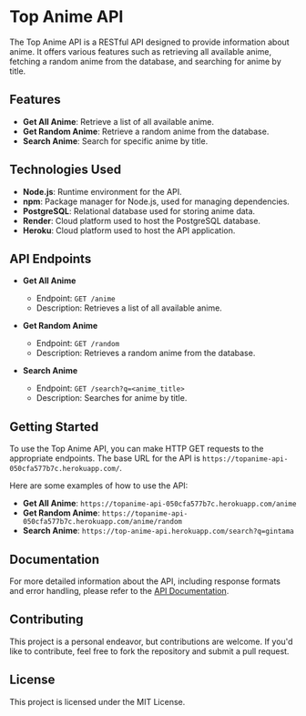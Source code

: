 # Top Anime API

The Top Anime API is a RESTful API designed to provide information about anime. It offers various features such as retrieving all available anime, fetching a random anime from the database, and searching for anime by title.

## Features

- **Get All Anime**: Retrieve a list of all available anime.
- **Get Random Anime**: Retrieve a random anime from the database.
- **Search Anime**: Search for specific anime by title.

## Technologies Used

- **Node.js**: Runtime environment for the API.
- **npm**: Package manager for Node.js, used for managing dependencies.
- **PostgreSQL**: Relational database used for storing anime data.
- **Render**: Cloud platform used to host the PostgreSQL database.
- **Heroku**: Cloud platform used to host the API application.

## API Endpoints

- **Get All Anime**
  - Endpoint: `GET /anime`
  - Description: Retrieves a list of all available anime.

- **Get Random Anime**
  - Endpoint: `GET /random`
  - Description: Retrieves a random anime from the database.

- **Search Anime**
  - Endpoint: `GET /search?q=<anime_title>`
  - Description: Searches for anime by title.

## Getting Started

To use the Top Anime API, you can make HTTP GET requests to the appropriate endpoints. The base URL for the API is `https://topanime-api-050cfa577b7c.herokuapp.com/`.

Here are some examples of how to use the API:

- **Get All Anime**: `https://topanime-api-050cfa577b7c.herokuapp.com/anime`
- **Get Random Anime**: `https://topanime-api-050cfa577b7c.herokuapp.com/anime/random`
- **Search Anime**: `https://top-anime-api.herokuapp.com/search?q=gintama`

## Documentation

For more detailed information about the API, including response formats and error handling, please refer to the [API Documentation](https://topanime-api-050cfa577b7c.herokuapp.com/).

## Contributing

This project is a personal endeavor, but contributions are welcome. If you'd like to contribute, feel free to fork the repository and submit a pull request.

## License

This project is licensed under the MIT License.
